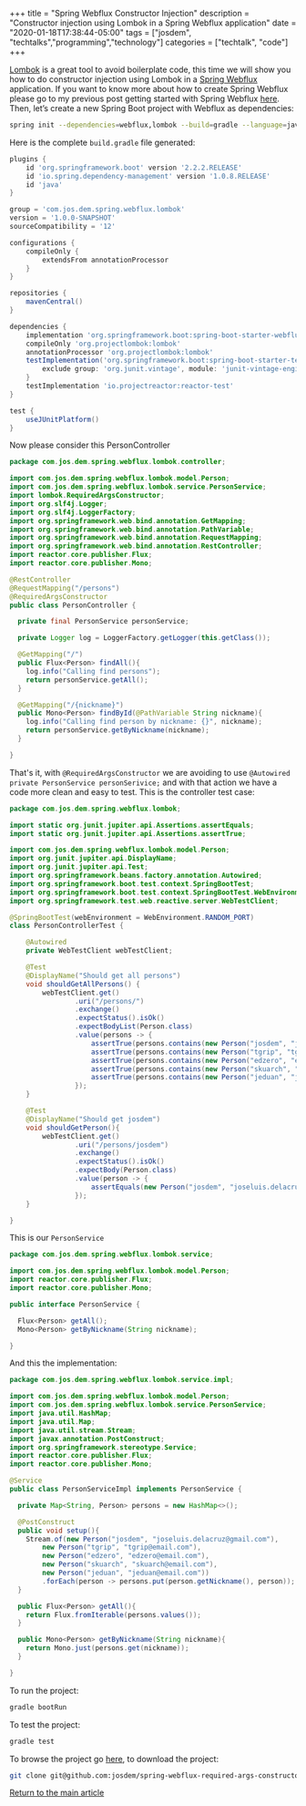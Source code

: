 +++
title =  "Spring Webflux Constructor Injection"
description = "Constructor injection using Lombok in a Spring Webflux application"
date = "2020-01-18T17:38:44-05:00"
tags = ["josdem", "techtalks","programming","technology"]
categories = ["techtalk", "code"]
+++

[Lombok](https://projectlombok.org/) is a great tool to avoid boilerplate code, this time we will show you how to do constructor injection using Lombok in a [Spring Webflux](https://docs.spring.io/spring/docs/current/spring-framework-reference/web-reactive.html) application. If you want to know more about how to create Spring Webflux please go to my previous post getting started with Spring Webflux [here](/techtalk/spring/spring_webflux_basics). Then, let’s create a new Spring Boot project with Webflux as dependencies:

```bash
spring init --dependencies=webflux,lombok --build=gradle --language=java spring-webflux-required-args-constructor
```

Here is the complete `build.gradle` file generated:

```groovy
plugins {
	id 'org.springframework.boot' version '2.2.2.RELEASE'
	id 'io.spring.dependency-management' version '1.0.8.RELEASE'
	id 'java'
}

group = 'com.jos.dem.spring.webflux.lombok'
version = '1.0.0-SNAPSHOT'
sourceCompatibility = '12'

configurations {
	compileOnly {
		extendsFrom annotationProcessor
	}
}

repositories {
	mavenCentral()
}

dependencies {
	implementation 'org.springframework.boot:spring-boot-starter-webflux'
	compileOnly 'org.projectlombok:lombok'
	annotationProcessor 'org.projectlombok:lombok'
	testImplementation('org.springframework.boot:spring-boot-starter-test') {
		exclude group: 'org.junit.vintage', module: 'junit-vintage-engine'
	}
	testImplementation 'io.projectreactor:reactor-test'
}

test {
	useJUnitPlatform()
}
```

Now please consider this PersonController

```java
package com.jos.dem.spring.webflux.lombok.controller;

import com.jos.dem.spring.webflux.lombok.model.Person;
import com.jos.dem.spring.webflux.lombok.service.PersonService;
import lombok.RequiredArgsConstructor;
import org.slf4j.Logger;
import org.slf4j.LoggerFactory;
import org.springframework.web.bind.annotation.GetMapping;
import org.springframework.web.bind.annotation.PathVariable;
import org.springframework.web.bind.annotation.RequestMapping;
import org.springframework.web.bind.annotation.RestController;
import reactor.core.publisher.Flux;
import reactor.core.publisher.Mono;

@RestController
@RequestMapping("/persons")
@RequiredArgsConstructor
public class PersonController {

  private final PersonService personService;

  private Logger log = LoggerFactory.getLogger(this.getClass());

  @GetMapping("/")
  public Flux<Person> findAll(){
    log.info("Calling find persons");
    return personService.getAll();
  }

  @GetMapping("/{nickname}")
  public Mono<Person> findById(@PathVariable String nickname){
    log.info("Calling find person by nickname: {}", nickname);
    return personService.getByNickname(nickname);
  }

}
```

That's it, with `@RequiredArgsConstructor` we are avoiding to use `@Autowired private PersonService personSerivice;` and with that action we have a code more clean and easy to test. This is the controller test case:

```java
package com.jos.dem.spring.webflux.lombok;

import static org.junit.jupiter.api.Assertions.assertEquals;
import static org.junit.jupiter.api.Assertions.assertTrue;

import com.jos.dem.spring.webflux.lombok.model.Person;
import org.junit.jupiter.api.DisplayName;
import org.junit.jupiter.api.Test;
import org.springframework.beans.factory.annotation.Autowired;
import org.springframework.boot.test.context.SpringBootTest;
import org.springframework.boot.test.context.SpringBootTest.WebEnvironment;
import org.springframework.test.web.reactive.server.WebTestClient;

@SpringBootTest(webEnvironment = WebEnvironment.RANDOM_PORT)
class PersonControllerTest {

	@Autowired
	private WebTestClient webTestClient;

	@Test
	@DisplayName("Should get all persons")
	void shouldGetAllPersons() {
		webTestClient.get()
				.uri("/persons/")
				.exchange()
				.expectStatus().isOk()
				.expectBodyList(Person.class)
				.value(persons -> {
					assertTrue(persons.contains(new Person("josdem", "joseluis.delacruz@gmail.com")), "should contain josdem");
					assertTrue(persons.contains(new Person("tgrip", "tgrip@email.com")), "should contain tgrip");
					assertTrue(persons.contains(new Person("edzero", "edzero@email.com")), "should contain edzero");
					assertTrue(persons.contains(new Person("skuarch", "skuarch@email.com")), "should contain skuarch");
					assertTrue(persons.contains(new Person("jeduan", "jeduan@email.com")), "should contain jeduan");
				});
	}

	@Test
	@DisplayName("Should get josdem")
	void shouldGetPerson(){
		webTestClient.get()
				.uri("/persons/josdem")
				.exchange()
				.expectStatus().isOk()
				.expectBody(Person.class)
				.value(person -> {
					assertEquals(new Person("josdem", "joseluis.delacruz@gmail.com"), person, "should get josdem");
				});
	}

}
```

This is our `PersonService`

```java
package com.jos.dem.spring.webflux.lombok.service;

import com.jos.dem.spring.webflux.lombok.model.Person;
import reactor.core.publisher.Flux;
import reactor.core.publisher.Mono;

public interface PersonService {

  Flux<Person> getAll();
  Mono<Person> getByNickname(String nickname);

}
```

And this the implementation:

```java
package com.jos.dem.spring.webflux.lombok.service.impl;

import com.jos.dem.spring.webflux.lombok.model.Person;
import com.jos.dem.spring.webflux.lombok.service.PersonService;
import java.util.HashMap;
import java.util.Map;
import java.util.stream.Stream;
import javax.annotation.PostConstruct;
import org.springframework.stereotype.Service;
import reactor.core.publisher.Flux;
import reactor.core.publisher.Mono;

@Service
public class PersonServiceImpl implements PersonService {

  private Map<String, Person> persons = new HashMap<>();

  @PostConstruct
  public void setup(){
    Stream.of(new Person("josdem", "joseluis.delacruz@gmail.com"),
        new Person("tgrip", "tgrip@email.com"),
        new Person("edzero", "edzero@email.com"),
        new Person("skuarch", "skuarch@email.com"),
        new Person("jeduan", "jeduan@email.com"))
        .forEach(person -> persons.put(person.getNickname(), person));
  }

  public Flux<Person> getAll(){
    return Flux.fromIterable(persons.values());
  }

  public Mono<Person> getByNickname(String nickname){
    return Mono.just(persons.get(nickname));
  }

}
```

To run the project:

```bash
gradle bootRun
```

To test the project:

```bash
gradle test
```

To browse the project go [here](https://github.com/josdem/spring-webflux-required-args-constructor), to download the project:

```bash
git clone git@github.com:josdem/spring-webflux-required-args-constructor.git
```


[Return to the main article](/techtalk/spring#Spring_Boot_Reactive)
